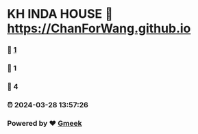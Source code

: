 # KH INDA HOUSE :link: https://ChanForWang.github.io 
### :page_facing_up: [1](https://ChanForWang.github.io/tag.html) 
### :speech_balloon: 1 
### :hibiscus: 4 
### :alarm_clock: 2024-03-28 13:57:26 
### Powered by :heart: [Gmeek](https://github.com/Meekdai/Gmeek)

